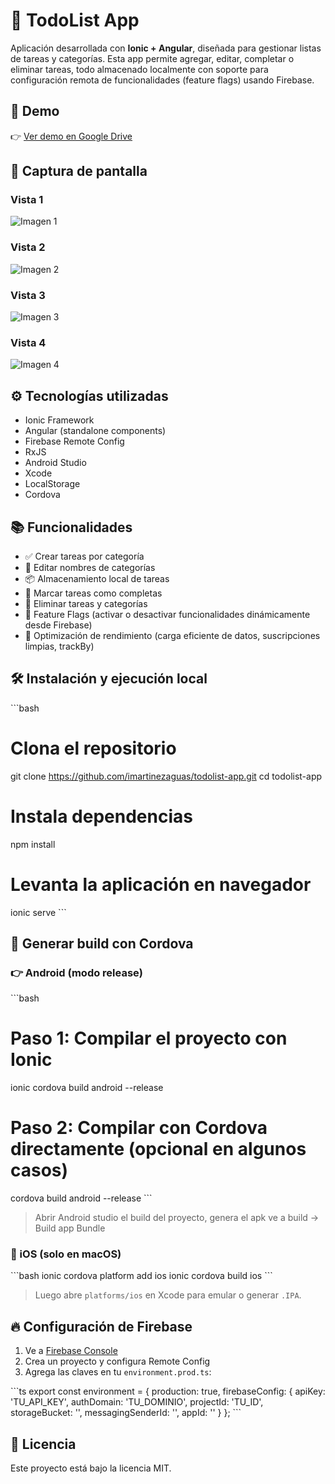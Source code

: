# 📝 TodoList App

Aplicación desarrollada con **Ionic + Angular**, diseñada para gestionar listas de tareas y categorías. Esta app permite agregar, editar, completar o eliminar tareas, todo almacenado localmente con soporte para configuración remota de funcionalidades (feature flags) usando Firebase.

## 🚀 Demo

👉 [Ver demo en Google Drive](https://drive.google.com/drive/folders/1ZhyRhJ5yiiPPh5tr0_bv8OSriGDksIQp?usp=drive_link)

## 📸 Captura de pantalla

### Vista 1
![Imagen 1](src/assets/image/Imag1.png)

### Vista 2
![Imagen 2](src/assets/image/Imag2.png)

### Vista 3
![Imagen 3](src/assets/image/img3.png)

### Vista 4
![Imagen 4](src/assets/image/Img4.png)

## ⚙️ Tecnologías utilizadas

- Ionic Framework
- Angular (standalone components)
- Firebase Remote Config
- RxJS
- Android Studio
- Xcode
- LocalStorage
- Cordova

## 📚 Funcionalidades

- ✅ Crear tareas por categoría
- 📝 Editar nombres de categorías
- 📦 Almacenamiento local de tareas
- 🔁 Marcar tareas como completas
- 🧹 Eliminar tareas y categorías
- 🔄 Feature Flags (activar o desactivar funcionalidades dinámicamente desde Firebase)
- 🚀 Optimización de rendimiento (carga eficiente de datos, suscripciones limpias, trackBy)

## 🛠️ Instalación y ejecución local

\`\`\`bash
# Clona el repositorio
git clone https://github.com/imartinezaguas/todolist-app.git
cd todolist-app

# Instala dependencias
npm install

# Levanta la aplicación en navegador
ionic serve
\`\`\`

## 📲 Generar build con Cordova

### 👉 Android (modo release)

\`\`\`bash
# Paso 1: Compilar el proyecto con Ionic
ionic cordova build android --release

# Paso 2: Compilar con Cordova directamente (opcional en algunos casos)
cordova build android --release
\`\`\`

> Abrir Android studio el build del proyecto, genera el apk ve a build -> Build app Bundle 

### 🍎 iOS (solo en macOS)

\`\`\`bash
ionic cordova platform add ios
ionic cordova build ios
\`\`\`

> Luego abre `platforms/ios` en Xcode para emular o generar `.IPA`.

## 🔥 Configuración de Firebase

1. Ve a [Firebase Console](https://console.firebase.google.com/)
2. Crea un proyecto y configura Remote Config
3. Agrega las claves en tu `environment.prod.ts`:

\`\`\`ts
export const environment = {
  production: true,
  firebaseConfig: {
    apiKey: 'TU_API_KEY',
    authDomain: 'TU_DOMINIO',
    projectId: 'TU_ID',
    storageBucket: '',
    messagingSenderId: '',
    appId: ''
  }
};
\`\`\`


## 📄 Licencia

Este proyecto está bajo la licencia MIT.
